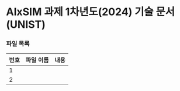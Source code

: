 # AIxSIM 과제 1차년도(2024) 기술 문서 (UNIST)

### 파일 목록
번호 | 파일 이름 | 내용
--- | ------------ | -------------
1 |  | 
2 | 
